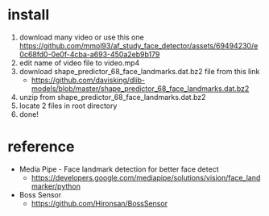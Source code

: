 # install
1. download many video or use this one
https://github.com/mmol93/af_study_face_detector/assets/69494230/e0c68fd0-0e0f-4cba-a693-450a2eb9b179
2. edit name of video file to video.mp4
3. download shape_predictor_68_face_landmarks.dat.bz2 file from this link
   * https://github.com/davisking/dlib-models/blob/master/shape_predictor_68_face_landmarks.dat.bz2
4. unzip from shape_predictor_68_face_landmarks.dat.bz2
5. locate 2 files in root directory
6. done!

# reference
* Media Pipe - Face landmark detection for better face detect
   * https://developers.google.com/mediapipe/solutions/vision/face_landmarker/python
* Boss Sensor
   * https://github.com/Hironsan/BossSensor
